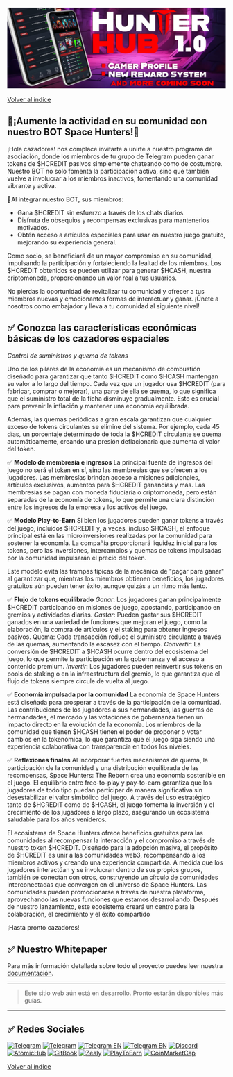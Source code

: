 ![hunterhub](/static/img/HunterHUB.jpg)

[Volver al índice](../00-index.md)

## 💠¡Aumente la actividad en su comunidad con nuestro BOT Space Hunters!💠

¡Hola cazadores! nos complace invitarte a unirte a nuestro programa de asociación, donde los miembros de tu grupo de Telegram pueden ganar tokens de $HCREDIT pasivos simplemente chateando como de costumbre. Nuestro BOT no solo fomenta la participación activa, sino que también vuelve a involucrar a los miembros inactivos, fomentando una comunidad vibrante y activa.

💠Al integrar nuestro BOT, sus miembros: 
  * Gana $HCREDIT sin esfuerzo a través de los chats diarios.
  * Disfruta de obsequios y recompensas exclusivas para mantenerlos motivados.
  * Obtén acceso a artículos especiales para usar en nuestro juego gratuito, mejorando su experiencia general.

Como socio, se beneficiará de un mayor compromiso en su comunidad, impulsando la participación y fortaleciendo la lealtad de los miembros. Los $HCREDIT obtenidos se pueden utilizar para generar $HCASH, nuestra criptomoneda, proporcionando un valor real a tus usuarios.

No pierdas la oportunidad de revitalizar tu comunidad y ofrecer a tus miembros nuevas y emocionantes formas de interactuar y ganar. ¡Únete a nosotros como embajador y lleva a tu comunidad al siguiente nivel!

## ✅ Conozca las características económicas básicas de los cazadores espaciales
*Control de suministros y quema de tokens*

Uno de los pilares de la economía es un mecanismo de combustión diseñado para garantizar que tanto $HCREDIT como $HCASH mantengan su valor a lo largo del tiempo. Cada vez que un jugador usa $HCREDIT (para fabricar, comprar o mejorar), una parte de ella se quema, lo que significa que el suministro total de la ficha disminuye gradualmente. Esto es crucial para prevenir la inflación y mantener una economía equilibrada.

Además, las quemas periódicas a gran escala garantizan que cualquier exceso de tokens circulantes se elimine del sistema. Por ejemplo, cada 45 días, un porcentaje determinado de toda la $HCREDIT circulante se quema automáticamente, creando una presión deflacionaria que aumenta el valor del token.

✅ **Modelo de membresía e ingresos**
La principal fuente de ingresos del juego no será el token en sí, sino las membresías que se ofrecen a los jugadores. Las membresías brindan acceso a misiones adicionales, artículos exclusivos, aumentos para $HCREDIT ganancias y más. Las membresías se pagan con moneda fiduciaria o criptomoneda, pero están separadas de la economía de tokens, lo que permite una clara distinción entre los ingresos de la empresa y los activos del juego.

✅ **Modelo Play-to-Earn**
Si bien los jugadores pueden ganar tokens a través del juego, incluidos $HCREDIT y, a veces, incluso $HCASH, el enfoque principal está en las microinversiones realizadas por la comunidad para sostener la economía. La compañía proporcionará liquidez inicial para los tokens, pero las inversiones, intercambios y quemas de tokens impulsadas por la comunidad impulsarán el precio del token.

Este modelo evita las trampas típicas de la mecánica de "pagar para ganar" al garantizar que, mientras los miembros obtienen beneficios, los jugadores gratuitos aún pueden tener éxito, aunque quizás a un ritmo más lento.

✅ **Flujo de tokens equilibrado**
*Ganar*: Los jugadores ganan principalmente $HCREDIT participando en misiones de juego, apostando, participando en gremios y actividades diarias.
*Gastar*: Pueden gastar sus $HCREDIT ganados en una variedad de funciones que mejoran el juego, como la elaboración, la compra de artículos y el staking para obtener ingresos pasivos.
Quema: Cada transacción reduce el suministro circulante a través de las quemas, aumentando la escasez con el tiempo.
*Convertir*: La conversión de $HCREDIT a $HCASH ocurre dentro del ecosistema del juego, lo que permite la participación en la gobernanza y el acceso a contenido premium.
*Invertir*: Los jugadores pueden reinvertir sus tokens en pools de staking o en la infraestructura del gremio, lo que garantiza que el flujo de tokens siempre circule de vuelta al juego.

✅ **Economía impulsada por la comunidad**
La economía de Space Hunters está diseñada para prosperar a través de la participación de la comunidad. Las contribuciones de los jugadores a sus hermandades, las guerras de hermandades, el mercado y las votaciones de gobernanza tienen un impacto directo en la evolución de la economía. Los miembros de la comunidad que tienen $HCASH tienen el poder de proponer o votar cambios en la tokenómica, lo que garantiza que el juego siga siendo una experiencia colaborativa con transparencia en todos los niveles.

✅ **Reflexiones finales**
Al incorporar fuertes mecanismos de quema, la participación de la comunidad y una distribución equilibrada de las recompensas, Space Hunters: The Reborn crea una economía sostenible en el juego. El equilibrio entre free-to-play y pay-to-earn garantiza que los jugadores de todo tipo puedan participar de manera significativa sin desestabilizar el valor simbólico del juego. A través del uso estratégico tanto de $HCREDIT como de $HCASH, el juego fomenta la inversión y el crecimiento de los jugadores a largo plazo, asegurando un ecosistema saludable para los años venideros.

El ecosistema de Space Hunters ofrece beneficios gratuitos para las comunidades al recompensar la interacción y el compromiso a través de nuestro token $HCREDIT. Diseñado para la adopción masiva, el propósito de $HCREDIT es unir a las comunidades web3, recompensando a los miembros activos y creando una experiencia compartida. A medida que los jugadores interactúan y se involucran dentro de sus propios grupos, también se conectan con otros, construyendo un círculo de comunidades interconectadas que convergen en el universo de Space Hunters. Las comunidades pueden promocionarse a través de nuestra plataforma, aprovechando las nuevas funciones que estamos desarrollando. Después de nuestro lanzamiento, este ecosistema creará un centro para la colaboración, el crecimiento y el éxito compartido

¡Hasta pronto cazadores!

## ✅ Nuestro Whitepaper
Para más información detallada sobre todo el proyecto puedes leer nuestra [documentación](https://spaceheroes.gitbook.io/space-hunters).
****

> Este sitio web aún está en desarrollo. Pronto estarán disponibles más guías.

****
## ✅ Redes Sociales

[![Telegram](https://img.shields.io/badge/Telegram-BOT-26A5E4?style=plastic&logo=telegram)](https://t.me/SpaceHuntersBot)
[![Telegram](https://img.shields.io/badge/Telegram-Announcements-26A5E4?style=plastic&logo=telegram)](https://t.me/spacehuntersnews)
[![Telegram EN](https://img.shields.io/badge/Telegram-Chat%20ENG-2CA5E0?style=plastic&logo=telegram)](https://t.me/spacehunterss)
[![Telegram EN](https://img.shields.io/badge/Telegram-Chat%20ESP-2CA5E0?style=plastic&logo=telegram)](https://t.me/shspanish)
[![Discord](https://img.shields.io/badge/Discord-Space%20Hunters-7289DA?style=plastic&logo=discord)](https://discord.gg/wpmzyJM9xb)
[![AtomicHub](https://img.shields.io/badge/AtomicHub-Space%20Hunters-EE474C?style=plastic&logo=atomichub)](https://wax.atomichub.io/explorer/collection/wax-mainnet/spacehunterz)
[![GitBook](https://img.shields.io/badge/GitBook-Space%20Hunters-7A8089?style=plastic&logo=gitbook)](https://spaceheroes.gitbook.io/space-hunters)
[![Zealy](https://img.shields.io/badge/Zealy-Space%20Hunters-FF69B4?style=plastic&logo=zealy)](https://zealy.io/cw/spacehuntersthereborn/invite/UroI4c6fhtB3SX65siHBX)
[![PlayToEarn](https://img.shields.io/badge/PlayToEarn-Space%20Hunters-34C759?style=plastic&logo=playtoearn)](https://playtoearn.com/blockchaingame/space-hunters-the-reborn?rel=search)
[![CoinMarketCap](https://img.shields.io/badge/CoinMarketCap-NFTSpaceHunters-03C9A9?style=plastic&logo=coinmarketcap)](https://coinmarketcap.com/community/profile/nftspacehunters/)


[Volver al índice](../00-index.md)
